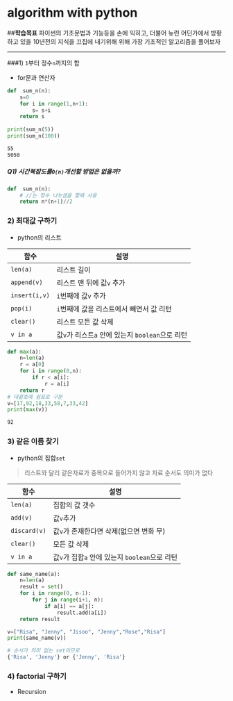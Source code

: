 # algorithm with python

##**학습목표**
파이썬의 기초문법과 기능등을 손에 익히고,
더불어 뉴런 어딘가에서 방황하고 있을 10년전의 지식을 끄집에 내기위해 위해 가장 기초적인 알고리즘을 풀어보자

---
###1) `1`부터 정수`n`까지의 합
- for문과 연산자

```python
def  sum_n(n):
    s=0
    for i in range(1,n+1):
        s= s+i
    return s
    
print(sum_n(5))
print(sum_n(100))
```
```bash
55
5050
```

##### Q1) 시간복잡도를`O(n)`개선할 방법은 없을까?
```python
def  sum_n(n):
    # //는 정수 나눗셈을 할때 사용
    return n*(n+1)//2
```
### 2) 최대값 구하기
- python의 리스트

| 함수 | 설명 |
|--------|--------|
| `len(a)` | 리스트 길이 |
|`append(v)`|리스트 맨 뒤에 값`v` 추가|
|`insert(i,v)`|`i`번째에 값`v` 추가|
|`pop(i)`|`i`번째에 값을 리스트에서 빼면서 값 리턴|
|`clear()`|리스트 모든 값 삭제|
|`v in a`|값`v`가 리스트`a` 안에 있는지 `boolean`으로 리턴|


```python
def max(a):
    n=len(a)
    r = a[0]
    for i in range(0,n):
        if r < a[i]:
            r = a[i]
    return r
# 대괄호에 쉼표로 구분
v=[17,92,18,33,58,7,33,42]
print(max(v))
```
```bash
92
```

### 3) 같은 이름 찾기
- python의 집합`set`
 > 리스트와 달리 같은자료가 중복으로 들어가지 않고 자료 순서도 의미가 없다

| 함수 | 설명 |
|--------|--------|
| `len(a)` | 집합의 값 갯수 |
|`add(v)`|값`v`추가|
|`discard(v)`|값`v`가 존재한다면 삭제(없으면 변화 무)|
|`clear()`|모든 값 삭제|
|`v in a`|값`v`가 집합`a` 안에 있는지 `boolean`으로 리턴|

```python
def same_name(a):
    n=len(a)
    result = set()
    for i in range(0, n-1):
        for j in range(i+1, n):
            if a[i] == a[j]:
                result.add(a[i])
    return result

v=["Risa", "Jenny", "Jisoo", "Jenny","Rose","Risa"]
print(same_name(v))
```
```bash
# 순서가 의미 없는 set이므로 
{'Risa', 'Jenny'} or {'Jenny', 'Risa'}
```

### 4) factorial 구하기
- Recursion

```python

```



